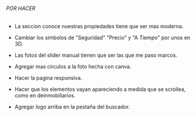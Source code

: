 ###### POR HACER ######

- La seccion conoce nuestras propiedades tiene que ser mas moderna.

- Cambiar los simbolos de "Seguridad" "Precio" y "A Tiempo" por unos en 3D.

- Las fotos del slider manual tienen que ser las que me paso marcos.

- Agregar mas circulos a la foto hecha con canva.

- Hacer la pagina responsiva.

- Hacer que los elementos vayan apareciendo a medida que se scrollea, como en deinmobiliarios.

- Agregar logo arriba en la pestaña del buscador.